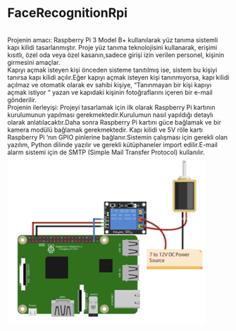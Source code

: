 # FaceRecognitionRpi
<br> Projenin amacı: Raspberry Pi 3 Model B+ kullanılarak yüz tanıma sistemli kapı kilidi tasarlanmıştır. Proje yüz tanıma teknolojisini kullanarak, erişimi kısıtlı, özel oda veya özel kasanın,sadece girişi izin verilen personel, kişinin girmesini amaçlar.
<br> Kapıyı açmak isteyen kişi önceden sisteme tanıtılmış ise, sistem bu kişiyi tanırsa kapı kilidi açılır.Eğer kapıyı açmak isteyen kişi tanınmıyorsa, kapı kilidi açılmaz ve otomatik olarak ev sahibi kişiye, “Tanınmayan bir kişi kapıyı açmak istiyor “ yazan ve kapıdaki kişinin fotoğraflarını içeren bir e-mail gönderilir.<br>Projenin ilerleyişi: Projeyi tasarlamak için ilk olarak Raspberry Pi kartının kurulumunun yapılması gerekmektedir.Kurulumun nasıl yapıldığı detaylı olarak anlatılacaktır.Daha sonra Raspberry Pi kartını güce bağlamak ve bir kamera modülü bağlamak gerekmektedir. Kapı kilidi ve 5V röle kartı Raspberry Pi ‘nın GPIO pinlerine bağlanır.Sistemin çalışması için gerekli olan yazılım, Python dilinde yazılır ve gerekli kütüphaneler import edilir.E-mail alarm sistemi için de SMTP (Simple Mail Transfer Protocol) kullanılır.
<br>
<img src="images/img1.png" width=450>
